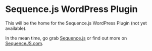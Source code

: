 Sequence.js WordPress Plugin
==========

This will be the home for the Sequence.js WordPress Plugin (not yet available).

In the mean time, go grab [Sequence.js](https://github.com/IanLunn/Sequence) or find out more on [SequenceJS.com](http://www.sequencejs.com/).

